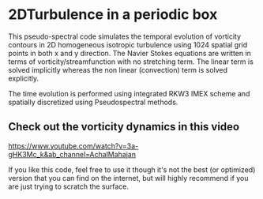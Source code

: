 # 2DTurbulence in a periodic box
This pseudo-spectral code simulates the temporal evolution of vorticity contours in 2D homogeneous isotropic turbulence using 1024 spatial grid points in both x and y direction. 
The Navier Stokes equations are written in terms of vorticity/streamfunction with no stretching term. The linear term is solved implicitly whereas the non linear (convection) term is solved explicitly.

The time evolution is performed using integrated RKW3 IMEX scheme and spatially discretized using Pseudospectral methods.


## Check out the vorticity dynamics in this video
https://www.youtube.com/watch?v=3a-gHK3Mc_k&ab_channel=AchalMahajan

If you like this code, feel free to use it though it's not the best (or optimized) version that you can find on the internet, but will highly recommend if you are just trying to scratch the surface.

